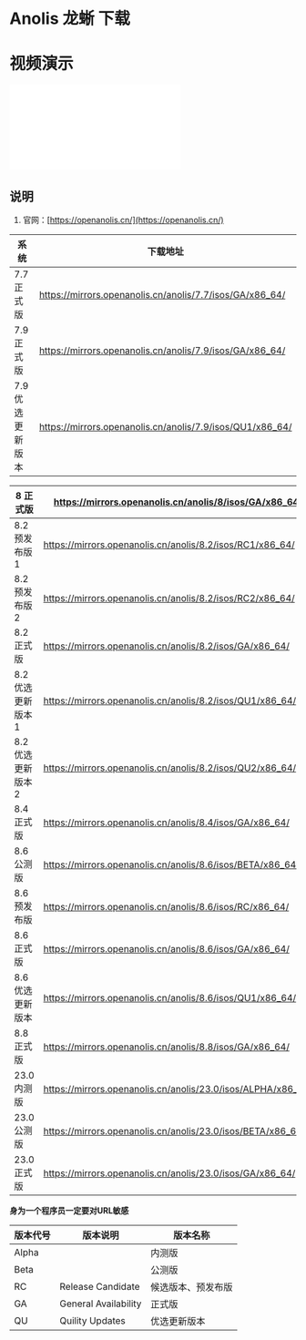 # Anolis 龙蜥 下载

# 视频演示

<iframe src="//player.bilibili.com/player.html?aid=568078647&bvid=BV1yv4y1b7fp&cid=1042022780&page=1" scrolling="no" border="0" frameborder="no" framespacing="0" allowfullscreen="true"></iframe>

## 说明

1. 官网：[https://openanolis.cn/](https://openanolis.cn/)

| 系统         | 下载地址                                                      |
|------------|-----------------------------------------------------------|
| 7.7 正式版    | https://mirrors.openanolis.cn/anolis/7.7/isos/GA/x86_64/  |
| 7.9 正式版    | https://mirrors.openanolis.cn/anolis/7.9/isos/GA/x86_64/  |
| 7.9 优选更新版本 | https://mirrors.openanolis.cn/anolis/7.9/isos/QU1/x86_64/ |

| 8 正式版        | https://mirrors.openanolis.cn/anolis/8/isos/GA/x86_64/       |
|--------------|--------------------------------------------------------------|
| 8.2 预发布版 1   | https://mirrors.openanolis.cn/anolis/8.2/isos/RC1/x86_64/    |
| 8.2 预发布版 2   | https://mirrors.openanolis.cn/anolis/8.2/isos/RC2/x86_64/    |
| 8.2 正式版      | https://mirrors.openanolis.cn/anolis/8.2/isos/GA/x86_64/     |
| 8.2 优选更新版本 1 | https://mirrors.openanolis.cn/anolis/8.2/isos/QU1/x86_64/    |
| 8.2 优选更新版本 2 | https://mirrors.openanolis.cn/anolis/8.2/isos/QU2/x86_64/    |
| 8.4 正式版      | https://mirrors.openanolis.cn/anolis/8.4/isos/GA/x86_64/     |
| 8.6 公测版      | https://mirrors.openanolis.cn/anolis/8.6/isos/BETA/x86_64/   |
| 8.6 预发布版     | https://mirrors.openanolis.cn/anolis/8.6/isos/RC/x86_64/     |
| 8.6 正式版      | https://mirrors.openanolis.cn/anolis/8.6/isos/GA/x86_64/     |
| 8.6 优选更新版本   | https://mirrors.openanolis.cn/anolis/8.6/isos/QU1/x86_64/    |
| 8.8 正式版      | https://mirrors.openanolis.cn/anolis/8.8/isos/GA/x86_64/     |
| 23.0 内测版     | https://mirrors.openanolis.cn/anolis/23.0/isos/ALPHA/x86_64/ |
| 23.0 公测版     | https://mirrors.openanolis.cn/anolis/23.0/isos/BETA/x86_64/  |
| 23.0 正式版     | https://mirrors.openanolis.cn/anolis/23.0/isos/GA/x86_64/    |

**身为一个程序员一定要对URL敏感**

| 版本代号  | 版本说明                 | 版本名称      |
|-------|----------------------|-----------|
| Alpha |                      | 内测版       |
| Beta  |                      | 公测版       |
| RC    | Release Candidate    | 候选版本、预发布版 |
| GA    | General Availability | 正式版       |
| QU    | Quility Updates      | 优选更新版本    |
